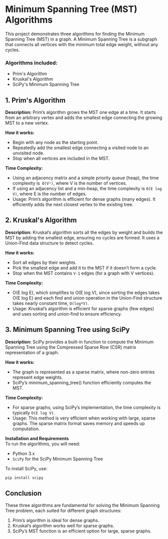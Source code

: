 
# Minimum Spanning Tree (MST) Algorithms
This project demonstrates three algorithms for finding the Minimum Spanning Tree (MST) in a graph. A Minimum Spanning Tree is a subgraph that connects all vertices with the minimum total edge weight, without any cycles.

### Algorithms included:
- Prim's Algorithm
- Kruskal's Algorithm
- SciPy's Minimum Spanning Tree
## 1. Prim's Algorithm
**Description:** Prim’s algorithm grows the MST one edge at a time. It starts from an arbitrary vertex and adds the smallest edge connecting the growing MST to a new vertex.

**How it works:**
  - Begin with any node as the starting point.
  - Repeatedly add the smallest edge connecting a visited node to an unvisited node.
  - Stop when all vertices are included in the MST.

**Time Complexity:**
- Using an adjacency matrix and a simple priority queue (heap), the time complexity is` O(V²)`, where V is the number of vertices.
- If using an adjacency list and a min-heap, the time complexity is `O(E log V)`, where E is the number of edges.
- Usage: Prim’s algorithm is efficient for dense graphs (many edges). It efficiently adds the next closest vertex to the existing tree.

## 2. Kruskal's Algorithm
**Description:** Kruskal’s algorithm sorts all the edges by weight and builds the MST by adding the smallest edge, ensuring no cycles are formed. It uses a Union-Find data structure to detect cycles.

**How it works:**
- Sort all edges by their weights.
- Pick the smallest edge and add it to the MST if it doesn’t form a cycle.
- Stop when the MST contains `V-1` edges (for a graph with V vertices).
  
**Time Complexity:**
- O(E log E), which simplifies to O(E log V), since sorting the edges takes O(E log E) and each find and union operation in the Union-Find structure takes nearly constant time, `O(log*V)`.
- Usage: Kruskal’s algorithm is efficient for sparse graphs (few edges) and uses sorting and union-find to ensure efficiency.

## 3. Minimum Spanning Tree using SciPy
**Description:** SciPy provides a built-in function to compute the Minimum Spanning Tree using the Compressed Sparse Row (CSR) matrix representation of a graph.

**How it works:**
- The graph is represented as a sparse matrix, where non-zero entries represent edge weights.
- SciPy’s minimum_spanning_tree() function efficiently computes the MST.

**Time Complexity:**
- For sparse graphs, using SciPy’s implementation, the time complexity is typically `O(E log V)`.
- Usage: This method is very efficient when working with large, sparse graphs. The sparse matrix format saves memory and speeds up computation.

**Installation and Requirements**<br>
To run the algorithms, you will need:
- Python 3.x
- `SciPy` for the SciPy Minimum Spanning Tree
  
To install SciPy, use:
``` python
pip install scipy
```
## Conclusion
These three algorithms are fundamental for solving the Minimum Spanning Tree problem, each suited for different graph structures:

1. Prim’s algorithm is ideal for dense graphs.
2. Kruskal’s algorithm works well for sparse graphs.
3. SciPy’s MST function is an efficient option for large, sparse graphs.
